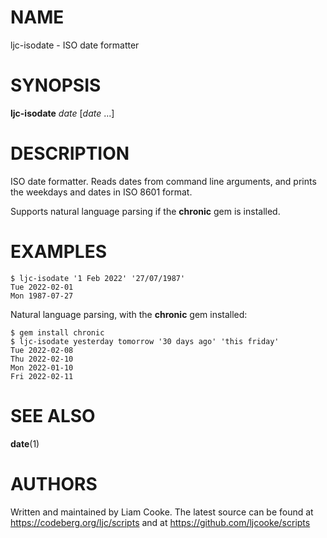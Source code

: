 # NAME

ljc-isodate - ISO date formatter

# SYNOPSIS

**ljc-isodate** *date* \[*date* \...\]

# DESCRIPTION

ISO date formatter. Reads dates from command line arguments, and prints
the weekdays and dates in ISO 8601 format.

Supports natural language parsing if the **chronic** gem is installed.

# EXAMPLES

    $ ljc-isodate '1 Feb 2022' '27/07/1987'
    Tue 2022-02-01
    Mon 1987-07-27

Natural language parsing, with the **chronic** gem installed:

    $ gem install chronic
    $ ljc-isodate yesterday tomorrow '30 days ago' 'this friday'
    Tue 2022-02-08
    Thu 2022-02-10
    Mon 2022-01-10
    Fri 2022-02-11

# SEE ALSO

**date**(1)

# AUTHORS

Written and maintained by Liam Cooke. The latest source can be found at
https://codeberg.org/ljc/scripts and at
https://github.com/ljcooke/scripts
